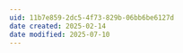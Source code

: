 ```yaml
---
uid: 11b7e859-2dc5-4f73-829b-06bb6be6127d
date created: 2025-02-14
date modified: 2025-07-10
---
```

